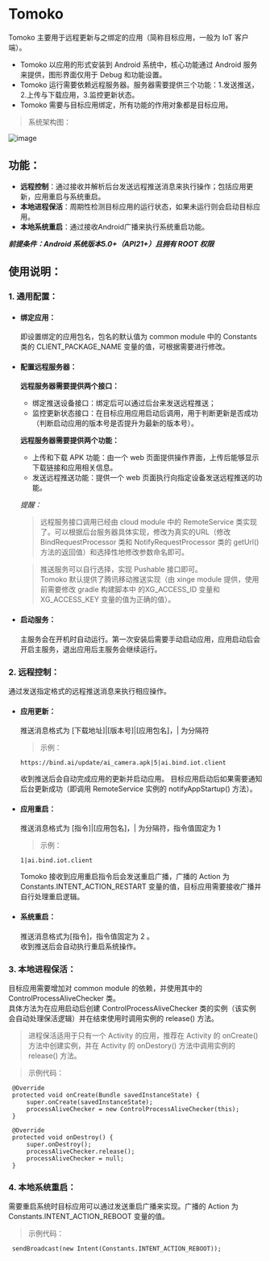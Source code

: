 # Tomoko
Tomoko 主要用于远程更新与之绑定的应用（简称目标应用，一般为 IoT 客户端）。  

- Tomoko 以应用的形式安装到 Android 系统中，核心功能通过 Android 服务来提供，图形界面仅用于 Debug 和功能设置。
- Tomoko 运行需要依赖远程服务器。服务器需要提供三个功能：1.发送推送，2.上传与下载应用，3.监控更新状态。  
- Tomoko 需要与目标应用绑定，所有功能的作用对象都是目标应用。   

> 系统架构图：

![image](http://w5e.me/update/tomoko-arch.svg)
## 功能：
- **远程控制**：通过接收并解析后台发送远程推送消息来执行操作；包括应用更新，应用重启与系统重启。
- **本地进程保活**：周期性检测目标应用的运行状态，如果未运行则会启动目标应用。
- **本地系统重启**：通过接收Android广播来执行系统重启功能。

***前提条件：Android 系统版本5.0+（API21+）且拥有 ROOT 权限***

## 使用说明：
### 1. 通用配置：
- #### 绑定应用：
    即设置绑定的应用包名，包名的默认值为 common module 中的 Constants 类的 CLIENT_PACKAGE_NAME  变量的值，可根据需要进行修改。  
- #### 配置远程服务器：
    **远程服务器需要提供两个接口：**
    - 绑定推送设备接口：绑定后可以通过后台来发送远程推送；  
    - 监控更新状态接口：在目标应用应用启动后调用，用于判断更新是否成功（判断启动应用的版本号是否提升为最新的版本号）。

    **远程服务器需要提供两个功能：**
    - 上传和下载 APK 功能：由一个 web 页面提供操作界面，上传后能够显示下载链接和应用相关信息。  
    - 发送远程推送功能：提供一个 web 页面执行向指定设备发送远程推送的功能。  
    
    *提醒：*
    > 远程服务接口调用已经由 cloud module 中的 RemoteService 类实现了。可以根据后台服务器具体实现，修改为真实的URL（修改 BindRequestProcessor 类和 NotifyRequestProcessor 类的 getUrl() 方法的返回值）和选择性地修改参数命名即可。 

    > 推送服务可以自行选择，实现 Pushable 接口即可。  
    Tomoko 默认提供了腾讯移动推送实现（由 xinge module 提供，使用前需要修改 gradle 构建脚本中 的XG_ACCESS_ID 变量和 XG_ACCESS_KEY 变量的值为正确的值）。  
 
- #### 启动服务：
    主服务会在开机时自动运行。第一次安装后需要手动启动应用，应用启动后会开启主服务，退出应用后主服务会继续运行。  
### 2. 远程控制：
通过发送指定格式的远程推送消息来执行相应操作。
- #### 应用更新：
    推送消息格式为 [下载地址]|[版本号]|[应用包名]，| 为分隔符
    > 示例：

    ```
    https://bind.ai/update/ai_camera.apk|5|ai.bind.iot.client
    ```  
    收到推送后会自动完成应用的更新并启动应用。 目标应用启动后如果需要通知后台更新成功（即调用 RemoteService 实例的 notifyAppStartup() 方法）。  

- #### 应用重启：
    推送消息格式为 [指令]|[应用包名]，| 为分隔符，指令值固定为 1
    > 示例：

    ```
    1|ai.bind.iot.client
    ```

    Tomoko 接收到应用重启指令后会发送重启广播，广播的 Action 为 Constants.INTENT_ACTION_RESTART 变量的值，目标应用需要接收广播并自行处理重启逻辑。  
- #### 系统重启：
    推送消息格式为[指令]，指令值固定为 2 。  
    收到推送后会自动执行重启系统操作。
### 3. 本地进程保活：
目标应用需要增加对 common module 的依赖，并使用其中的 ControlProcessAliveChecker 类。  
具体方法为在应用启动后创建 ControlProcessAliveChecker 类的实例（该实例会自动处理保活逻辑）并在结束使用时调用实例的 release() 方法。  
> 进程保活适用于只有一个 Activity 的应用，推荐在 Activity 的 onCreate() 方法中创建实例，并在 Activity 的  onDestory() 方法中调用实例的 release() 方法。  

> 示例代码：
```
 @Override
 protected void onCreate(Bundle savedInstanceState) {
     super.onCreate(savedInstanceState);
     processAliveChecker = new ControlProcessAliveChecker(this);
 }
     
 @Override
 protected void onDestroy() {
     super.onDestroy();
     processAliveChecker.release();
     processAliveChecker = null;
 }
 ```
### 4. 本地系统重启：
需要重启系统时目标应用可以通过发送重启广播来实现。广播的 Action 为 Constants.INTENT_ACTION_REBOOT 变量的值。
> 示例代码：
```
 sendBroadcast(new Intent(Constants.INTENT_ACTION_REBOOT));
```
